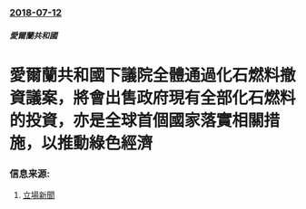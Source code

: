 ### [2018-07-12](/news/2018/07/12/index.md)

##### 愛爾蘭共和國
# 愛爾蘭共和國下議院全體通過化石燃料撤資議案，將會出售政府現有全部化石燃料的投資，亦是全球首個國家落實相關措施，以推動綠色經濟 




### 信息来源:

1. [立場新聞 ](https://thestandnews.com/nature/%E6%84%9B%E7%88%BE%E8%98%AD%E4%B8%8B%E8%AD%B0%E9%99%A2%E5%85%A8%E9%AB%94%E9%80%9A%E9%81%8E%E8%AD%B0%E6%A1%88-%E5%B0%87%E6%92%A4%E5%85%A8%E9%83%A8-%E5%80%BC-3-%E5%84%84%E6%AD%90%E7%BE%85%E5%8C%96%E7%9F%B3%E7%87%83%E6%96%99%E6%8A%95%E8%B3%87/)
